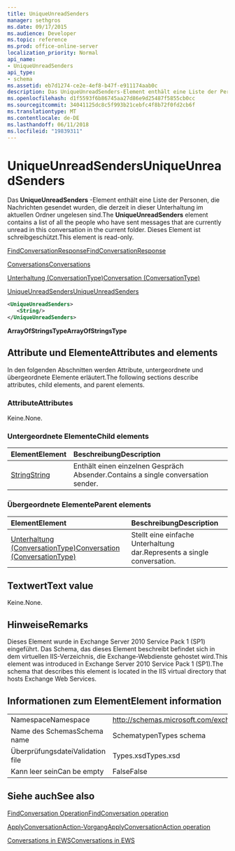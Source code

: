 ```yaml
---
title: UniqueUnreadSenders
manager: sethgros
ms.date: 09/17/2015
ms.audience: Developer
ms.topic: reference
ms.prod: office-online-server
localization_priority: Normal
api_name:
- UniqueUnreadSenders
api_type:
- schema
ms.assetid: eb7d1274-ce2e-4ef8-b47f-e911174aab0c
description: Das UniqueUnreadSenders-Element enthält eine Liste der Personen, die Nachrichten gesendet wurden, die derzeit in dieser Unterhaltung im aktuellen Ordner ungelesen sind. Dieses Element ist schreibgeschützt.
ms.openlocfilehash: d1f5593f6b86745aa27d86e9d25487f5855cb0cc
ms.sourcegitcommit: 34041125dc8c5f993b21cebfc4f8b72f0fd2cb6f
ms.translationtype: MT
ms.contentlocale: de-DE
ms.lasthandoff: 06/11/2018
ms.locfileid: "19839311"
---
```

# <a name="uniqueunreadsenders"></a><span data-ttu-id="c761c-104">UniqueUnreadSenders</span><span class="sxs-lookup"><span data-stu-id="c761c-104">UniqueUnreadSenders</span></span>

<span data-ttu-id="c761c-105">Das **UniqueUnreadSenders** -Element enthält eine Liste der Personen, die Nachrichten gesendet wurden, die derzeit in dieser Unterhaltung im aktuellen Ordner ungelesen sind.</span><span class="sxs-lookup"><span data-stu-id="c761c-105">The **UniqueUnreadSenders** element contains a list of all the people who have sent messages that are currently unread in this conversation in the current folder.</span></span> <span data-ttu-id="c761c-106">Dieses Element ist schreibgeschützt.</span><span class="sxs-lookup"><span data-stu-id="c761c-106">This element is read-only.</span></span> 
  
[<span data-ttu-id="c761c-107">FindConversationResponse</span><span class="sxs-lookup"><span data-stu-id="c761c-107">FindConversationResponse</span></span>](findconversationresponse.md)
  
[<span data-ttu-id="c761c-108">Conversations</span><span class="sxs-lookup"><span data-stu-id="c761c-108">Conversations</span></span>](conversations-ex15websvcsotherref.md)
  
[<span data-ttu-id="c761c-109">Unterhaltung (ConversationType)</span><span class="sxs-lookup"><span data-stu-id="c761c-109">Conversation (ConversationType)</span></span>](conversation-conversationtype.md)
  
[<span data-ttu-id="c761c-110">UniqueUnreadSenders</span><span class="sxs-lookup"><span data-stu-id="c761c-110">UniqueUnreadSenders</span></span>](uniqueunreadsenders.md)
  
```XML
<UniqueUnreadSenders>
   <String/>
</UniqueUnreadSenders>
```

 <span data-ttu-id="c761c-111">**ArrayOfStringsType**</span><span class="sxs-lookup"><span data-stu-id="c761c-111">**ArrayOfStringsType**</span></span>
## <a name="attributes-and-elements"></a><span data-ttu-id="c761c-112">Attribute und Elemente</span><span class="sxs-lookup"><span data-stu-id="c761c-112">Attributes and elements</span></span>

<span data-ttu-id="c761c-113">In den folgenden Abschnitten werden Attribute, untergeordnete und übergeordnete Elemente erläutert.</span><span class="sxs-lookup"><span data-stu-id="c761c-113">The following sections describe attributes, child elements, and parent elements.</span></span>
  
### <a name="attributes"></a><span data-ttu-id="c761c-114">Attribute</span><span class="sxs-lookup"><span data-stu-id="c761c-114">Attributes</span></span>

<span data-ttu-id="c761c-115">Keine.</span><span class="sxs-lookup"><span data-stu-id="c761c-115">None.</span></span>
  
### <a name="child-elements"></a><span data-ttu-id="c761c-116">Untergeordnete Elemente</span><span class="sxs-lookup"><span data-stu-id="c761c-116">Child elements</span></span>

|<span data-ttu-id="c761c-117">**Element**</span><span class="sxs-lookup"><span data-stu-id="c761c-117">**Element**</span></span>|<span data-ttu-id="c761c-118">**Beschreibung**</span><span class="sxs-lookup"><span data-stu-id="c761c-118">**Description**</span></span>|
|:-----|:-----|
|[<span data-ttu-id="c761c-119">String</span><span class="sxs-lookup"><span data-stu-id="c761c-119">String</span></span>](string.md) <br/> |<span data-ttu-id="c761c-120">Enthält einen einzelnen Gespräch Absender.</span><span class="sxs-lookup"><span data-stu-id="c761c-120">Contains a single conversation sender.</span></span>  <br/> |
   
### <a name="parent-elements"></a><span data-ttu-id="c761c-121">Übergeordnete Elemente</span><span class="sxs-lookup"><span data-stu-id="c761c-121">Parent elements</span></span>

|<span data-ttu-id="c761c-122">**Element**</span><span class="sxs-lookup"><span data-stu-id="c761c-122">**Element**</span></span>|<span data-ttu-id="c761c-123">**Beschreibung**</span><span class="sxs-lookup"><span data-stu-id="c761c-123">**Description**</span></span>|
|:-----|:-----|
|[<span data-ttu-id="c761c-124">Unterhaltung (ConversationType)</span><span class="sxs-lookup"><span data-stu-id="c761c-124">Conversation (ConversationType)</span></span>](conversation-conversationtype.md) <br/> |<span data-ttu-id="c761c-125">Stellt eine einfache Unterhaltung dar.</span><span class="sxs-lookup"><span data-stu-id="c761c-125">Represents a single conversation.</span></span>  <br/> |
   
## <a name="text-value"></a><span data-ttu-id="c761c-126">Textwert</span><span class="sxs-lookup"><span data-stu-id="c761c-126">Text value</span></span>

<span data-ttu-id="c761c-127">Keine.</span><span class="sxs-lookup"><span data-stu-id="c761c-127">None.</span></span>
  
## <a name="remarks"></a><span data-ttu-id="c761c-128">Hinweise</span><span class="sxs-lookup"><span data-stu-id="c761c-128">Remarks</span></span>

<span data-ttu-id="c761c-129">Dieses Element wurde in Exchange Server 2010 Service Pack 1 (SP1) eingeführt. Das Schema, das dieses Element beschreibt befindet sich in dem virtuellen IIS-Verzeichnis, die Exchange-Webdienste gehostet wird.</span><span class="sxs-lookup"><span data-stu-id="c761c-129">This element was introduced in Exchange Server 2010 Service Pack 1 (SP1).The schema that describes this element is located in the IIS virtual directory that hosts Exchange Web Services.</span></span>
  
## <a name="element-information"></a><span data-ttu-id="c761c-130">Informationen zum Element</span><span class="sxs-lookup"><span data-stu-id="c761c-130">Element information</span></span>

|||
|:-----|:-----|
|<span data-ttu-id="c761c-131">Namespace</span><span class="sxs-lookup"><span data-stu-id="c761c-131">Namespace</span></span>  <br/> |http://schemas.microsoft.com/exchange/services/2006/types  <br/> |
|<span data-ttu-id="c761c-132">Name des Schemas</span><span class="sxs-lookup"><span data-stu-id="c761c-132">Schema name</span></span>  <br/> |<span data-ttu-id="c761c-133">Schematypen</span><span class="sxs-lookup"><span data-stu-id="c761c-133">Types schema</span></span>  <br/> |
|<span data-ttu-id="c761c-134">Überprüfungsdatei</span><span class="sxs-lookup"><span data-stu-id="c761c-134">Validation file</span></span>  <br/> |<span data-ttu-id="c761c-135">Types.xsd</span><span class="sxs-lookup"><span data-stu-id="c761c-135">Types.xsd</span></span>  <br/> |
|<span data-ttu-id="c761c-136">Kann leer sein</span><span class="sxs-lookup"><span data-stu-id="c761c-136">Can be empty</span></span>  <br/> |<span data-ttu-id="c761c-137">False</span><span class="sxs-lookup"><span data-stu-id="c761c-137">False</span></span>  <br/> |
   
## <a name="see-also"></a><span data-ttu-id="c761c-138">Siehe auch</span><span class="sxs-lookup"><span data-stu-id="c761c-138">See also</span></span>



[<span data-ttu-id="c761c-139">FindConversation Operation</span><span class="sxs-lookup"><span data-stu-id="c761c-139">FindConversation operation</span></span>](findconversation-operation.md)
  
[<span data-ttu-id="c761c-140">ApplyConversationAction-Vorgang</span><span class="sxs-lookup"><span data-stu-id="c761c-140">ApplyConversationAction operation</span></span>](applyconversationaction-operation.md)


[<span data-ttu-id="c761c-141">Conversations in EWS</span><span class="sxs-lookup"><span data-stu-id="c761c-141">Conversations in EWS</span></span>](http://msdn.microsoft.com/library/91e64629-db6c-4c94-9dcb-d386232e8467%28Office.15%29.aspx)

